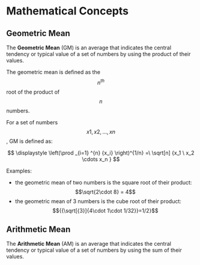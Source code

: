 # Mathematical Concepts

## Geometric Mean
The **Geometric Mean** (GM) is an average that indicates the central tendency or typical value of a set of numbers by using the product of their values.

The geometric mean is defined as the $$n^{th}$$ root of the product of $$n$$ numbers.

For a set of numbers $$x1, x2, \dots, xn$$, GM is defined as:

$$
\displaystyle 
\left(\prod _{i=1} ^{n} {x_i} 
\right)^{1/n} =\ \sqrt[n] {x_1 \ x_2 \cdots x_n }
$$

Examples:
* the geometric mean of two numbers is the square root of their product:    
  $$\sqrt{2\cdot 8} = 4$$
* the geometric mean of 3 numbers is the cube root of their product:    
  $${{\sqrt[{3}]{4\cdot 1\cdot 1/32}}=1/2}$$


## Arithmetic Mean
The **Arithmetic Mean** (AM) is an average that indicates the central tendency or typical value of a set of numbers by using the sum of their values.
